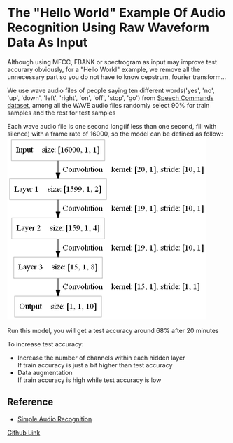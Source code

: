 The "Hello World" Example Of Audio Recognition Using Raw Waveform Data As Input 
====

Although using MFCC, FBANK or spectrogram as input may improve test accurary obviously, for a "Hello World" example, we remove all the unnecessary part so you do not have to know cepstrum, fourier transform...


We use wave audio files of people saying ten different words('yes', 'no', 'up', 'down', 'left', 'right', 'on', 'off', 'stop', 'go') from [Speech Commands dataset](https://storage.cloud.google.com/download.tensorflow.org/data/speech_commands_v0.01.tar.gz), among all the WAVE audio files randomly select 90% for train samples and the rest for test samples


Each wave audio file is one second long(if less than one second, fill with silence) with a frame rate of 16000, so the model can be defined as follow:
<br><img src="files/model.png" /><br>

Run this model, you will get a test accuracy around 68% after 20 minutes


To increase test accuracy:
* Increase the number of channels within each hidden layer<br>
	If train accuracy is just a bit higher than test accuracy
* Data augmentation<br>
    If train accuracy is high while test accuracy is low

Reference
----
* [Simple Audio Recognition](https://www.tensorflow.org/versions/master/tutorials/audio_recognition)

[Github Link](https://github.com/microic/niy/tree/master/examples/speech_commands)









